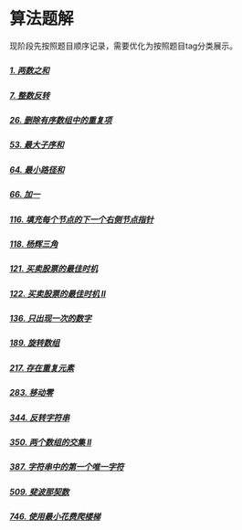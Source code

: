 
# 算法题解

现阶段先按照题目顺序记录，需要优化为按照题目tag分类展示。
##### [](题解/.md)



##### [1. 两数之和](题解/1.md)

##### [7. 整数反转](题解/7.md)

##### [26. 删除有序数组中的重复项](题解/26.md)

##### [53. 最大子序和](题解/53.md)

##### [64. 最小路径和](题解/64.md)

##### [66. 加一](题解/66.md)

##### [116. 填充每个节点的下一个右侧节点指针](题解/116.md)

##### [118. 杨辉三角](题解/118.md)

##### [121. 买卖股票的最佳时机](题解/121.md)

##### [122. 买卖股票的最佳时机 II](题解/122.md)

##### [136. 只出现一次的数字](题解/136.md)

##### [189. 旋转数组](题解/189.md)

##### [217. 存在重复元素](题解/217.md)

##### [283. 移动零](题解/283.md)

##### [344. 反转字符串](题解/344.md)

##### [350. 两个数组的交集 II](题解/350.md)

##### [387. 字符串中的第一个唯一字符](题解/387.md)

##### [509. 斐波那契数](题解/509.md)

##### [746. 使用最小花费爬楼梯](题解/746.md)

